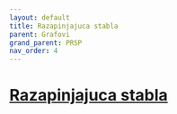 ```yaml
---
layout: default
title: Razapinjajuca stabla
parent: Grafovi
grand_parent: PRSP
nav_order: 4
---
```


# [Razapinjajuca stabla](https://cses.fi/book/book.pdf#chapter.15)

